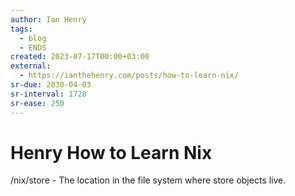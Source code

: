 ```yaml
---
author: Ian Henry
tags:
  - blog
  - ENDS
created: 2023-07-17T00:00+03:00
external:
  - https://ianthehenry.com/posts/how-to-learn-nix/
sr-due: 2030-04-03
sr-interval: 1728
sr-ease: 250
---
```


# Henry How to Learn Nix

/nix/store - The location in the file system where store objects live.
